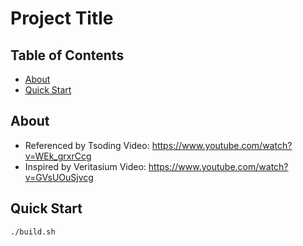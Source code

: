 # Project Title

## Table of Contents

- [About](#about)
- [Quick Start](#getting_started)


## About <a name = "about"></a>

- Referenced by Tsoding Video: https://www.youtube.com/watch?v=WEk_grxrCcg
- Inspired by Veritasium Video: https://www.youtube.com/watch?v=GVsUOuSjvcg


## Quick Start <a name = "getting_started"></a>

```
./build.sh
```